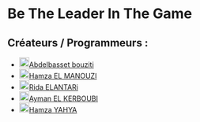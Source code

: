 <body>
    <h1>Be The Leader In The Game</h1>
    <h2>Créateurs / Programmeurs :</h2>
    <ul> 
   <li><a href="https://www.linkedin.com/in/abdelbasset-bouziti-281507334/"><img src="https://img.icons8.com/?size=100&id=13930&format=png&color=000000" height="20" alt="Icon" /></image>Abdelbasset bouziti</a></li>
        <li><a href="https://www.linkedin.com/in/hamza-el-manouzi-a42a9a34a/" target="_blank"><img src="https://img.icons8.com/?size=100&id=13930&format=png&color=000000" height="20" alt="Icon" /></image>Hamza EL MANOUZI</a></li>
        <li><a href="https://www.linkedin.com/in/rida-elantari-11a93a315/" target="_blank"><img src="https://img.icons8.com/?size=100&id=13930&format=png&color=000000" height="20" alt="Icon" /></image>Rida ELANTARi</a></li>
        <li><a href="https://www.linkedin.com/in/ayman-el-kerboubi-76b109318/" target="_blank"><img src="https://img.icons8.com/?size=100&id=13930&format=png&color=000000" height="20" alt="Icon" /></image>Ayman EL KERBOUBI</a></li>
        <li><a href="https://www.linkedin.com/in/hamza-yahya-ba4187334/" target="_blank"><img src="https://img.icons8.com/?size=100&id=13930&format=png&color=000000" height="20" alt="Icon" /></image>Hamza YAHYA</a></li>
    </ul>
</body>
     


